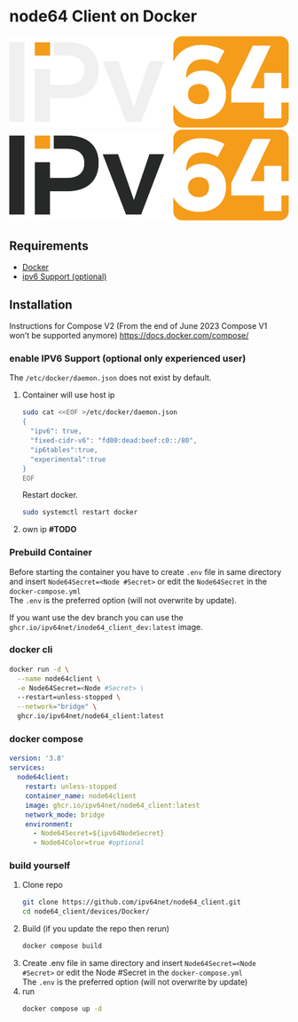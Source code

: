# node64 Client on Docker

![alt text](/files/images/ipv64_darkmode.svg#gh-dark-mode-only "Logo")
![alt text](/files/images/ipv64_lightmode.svg#gh-light-mode-only "Logo")

## Requirements

 - [Docker](https://github.com/docker/docker-install)
 - [ipv6 Support (optional)](#ipv6)
 
## Installation

Instructions for Compose V2 (From the end of June 2023 Compose V1 won’t be supported anymore) https://docs.docker.com/compose/


<a name="ipv6"></a>

### enable IPV6 Support (optional only experienced user)

The `/etc/docker/daemon.json` does not exist by default.

1. Container will use host ip
    ```sh
    sudo cat <<EOF >/etc/docker/daemon.json
    {
      "ipv6": true,
      "fixed-cidr-v6": "fd00:dead:beef:c0::/80",
      "ip6tables":true,
      "experimental":true
    }
    EOF
    ```  
    Restart docker.  
    ```sh
    sudo systemctl restart docker
   ```
2. own ip **#TODO**

### Prebuild Container

Before starting the container you have to create `.env` file in same directory and insert `Node64Secret=<Node #Secret>` or edit the `Node64Secret` in the `docker-compose.yml`  
The `.env` is the preferred option (will not overwrite by update).

If you want use the dev branch you can use the `ghcr.io/ipv64net/inode64_client_dev:latest` image.

### docker cli

```sh
docker run -d \
  --name node64client \
  -e Node64Secret=<Node #Secret> \
  --restart=unless-stopped \
  --network="bridge" \
  ghcr.io/ipv64net/node64_client:latest
```

### docker compose

```yml
version: '3.8'
services:
  node64client:
    restart: unless-stopped
    container_name: node64client
    image: ghcr.io/ipv64net/node64_client:latest
    network_mode: bridge
    environment:
      - Node64Secret=${ipv64NodeSecret}
      - Node64Color=true #optional
```

### build yourself

1. Clone repo
    ```sh
    git clone https://github.com/ipv64net/node64_client.git
    cd node64_client/devices/Docker/
    ```
2. Build (if you update the repo then rerun)
    ```sh
    docker compose build
    ```
3.  Create .env file in same directory and insert `Node64Secret=<Node #Secret>` or edit the Node #Secret in the `docker-compose.yml`  
The `.env` is the preferred option (will not overwrite by update)
4. run
    ```sh
    docker compose up -d
    ```

